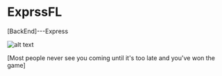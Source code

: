 # ExprssFL
[BackEnd]---Express


![alt text](https://github.com/autJuanaura/ExprssFL/blob/master/.tous_collections/.9876545678.jpg)


[Most people never see you coming until it's too late and you've won the game]
